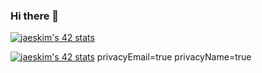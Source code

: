 ### Hi there 👋

<!--
**Nimon77/Nimon77** is a ✨ _special_ ✨ repository because its `README.md` (this file) appears on your GitHub profile.

Here are some ideas to get you started:

- 🔭 I’m currently working on ...
- 🌱 I’m currently learning ...
- 👯 I’m looking to collaborate on ...
- 🤔 I’m looking for help with ...
- 💬 Ask me about ...
- 📫 How to reach me: ...
- 😄 Pronouns: ...
- ⚡ Fun fact: ...
-->
[![jaeskim's 42 stats](https://badge42.herokuapp.com/api/stats/nsimon)](https://github.com/JaeSeoKim/badge42)

[![jaeskim's 42 stats](https://badge42.herokuapp.com/api/stats/nsimon?cursus=C%20Piscine&privacyEmail=true)](https://github.com/JaeSeoKim/badge42)
privacyEmail=true
privacyName=true
